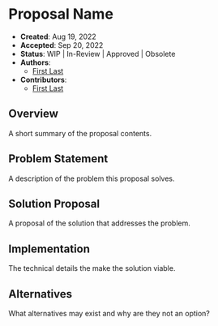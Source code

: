 # Proposal Name

- **Created**: Aug 19, 2022
- **Accepted**: Sep 20, 2022
- **Status**: WIP | In-Review | Approved | Obsolete
- **Authors**:
  - [First Last](https://github.com/username)
- **Contributors**:
  - [First Last](https://github.com/username)

## Overview

A short summary of the proposal contents.

## Problem Statement

A description of the problem this proposal solves.

## Solution Proposal

A proposal of the solution that addresses the problem.

## Implementation

The technical details the make the solution viable.

## Alternatives

What alternatives may exist and why are they not an option?

